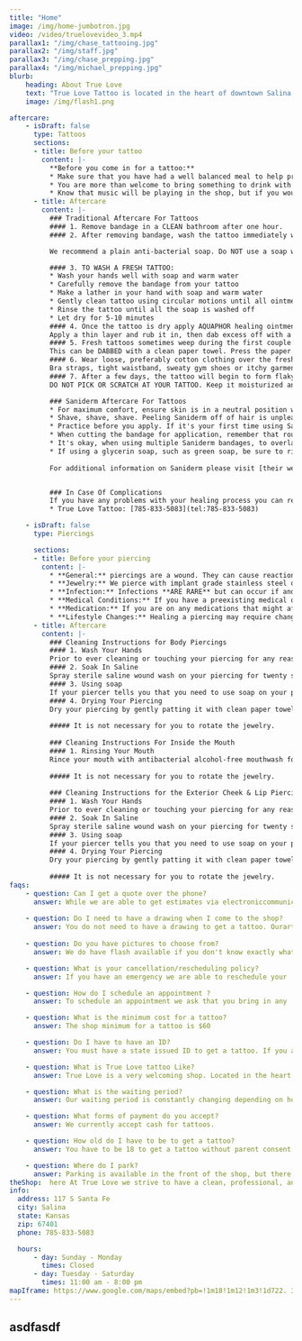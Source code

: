 ```yaml
---
title: "Home"
image: /img/home-jumbotron.jpg
video: /video/truelovevideo_3.mp4
parallax1: "/img/chase_tattooing.jpg"
parallax2: "/img/staff.jpg"
parallax3: "/img/chase_prepping.jpg"
parallax4: "/img/michael_prepping.jpg"
blurb:
    heading: About True Love
    text: "True Love Tattoo is located in the heart of downtown Salina! Our professionally licensed artists have the experience, skill, and expertise to give you truly a one of a kind tattoo or piercing experience.  Our artists have years of experience in the tattoo industry and know exactly what it takes to deliver the results you expect. Whether you are getting your first piercing or your 30th tattoo, True Love is sure to give you exactly what you're looking for! Come on in and see us today!"
    image: /img/flash1.png

aftercare:
    - isDraft: false
      type: Tattoos
      sections:
      - title: Before your tattoo
        content: |-
          **Before you come in for a tattoo:**
          * Make sure that you have had a well balanced meal to help prevent  lightheadedness.
          * You are more than welcome to bring something to drink with you,   something with sugar in it is encouraged.
          * Know that music will be playing in the shop, but if you would like  to bring your own music you are welcome to bring a pair of headphones  with you.
      - title: Aftercare
        content: |-
          ### Traditional Aftercare For Tattoos
          #### 1. Remove bandage in a CLEAN bathroom after one hour.
          #### 2. After removing bandage, wash the tattoo immediately with warm   water and soap.

          We recommend a plain anti-bacterial soap. Do NOT use a soap with  fragrance, moisture beads, or scrubs.

          #### 3. TO WASH A FRESH TATTOO:
          * Wash your hands well with soap and warm water
          * Carefully remove the bandage from your tattoo
          * Make a lather in your hand with soap and warm water
          * Gently clean tattoo using circular motions until all ointment, and  any fluids are removed
          * Rinse the tattoo until all the soap is washed off
          * Let dry for 5-10 minutes
          #### 4. Once the tattoo is dry apply AQUAPHOR healing ointment, made  by Eucerin.
          Apply a thin layer and rub it in, then dab excess off with a clean  paper towel. Use the Aquaphor 3-5 times a day for the first 3 days   then switch to a regular FRAGRANCE FREE lotion such as Lubriderm, or  any other fragrance free brand and apply 5-7 times a day for 7-10  days.
          #### 5. Fresh tattoos sometimes weep during the first couple of days  causing a thin moist coating on the skin.
          This can be DABBED with a clean paper towel. Press the paper towel to   the skin and remove. Do not wipe the tattoo or be rough with it.  Excess ink may be on the paper towel, this is normal due to ink being  sloughed from the surface of the skin.
          #### 6. Wear loose, preferably cotton clothing over the fresh tattoo.
          Bra straps, tight waistband, sweaty gym shoes or itchy garments can   potentially create healing problems. Consult your tattoo artist for   advice on what clothing to wear/avoid.
          #### 7. After a few days, the tattoo will begin to form flaky scabs   that will fall off on their own.
          DO NOT PICK OR SCRATCH AT YOUR TATTOO. Keep it moisturized and the  scabs will slough eventually. Once again, they will be the color of  the tattoo. It normally takes 2-4 weeks for a tattoo to completely   heal. If you have ANY questions about your healing, please contact  one of our artists at [785-833-5083](tel:785-833-5083). Please do not  consult your friends about healing issues, as everyone’s experience  is unique. Our artists are more than happy to help with any concerns   you might have.

          ### Saniderm Aftercare For Tattoos
          * For maximum comfort, ensure skin is in a neutral position when  applying Saniderm. When applying to elbows and knees, the joint  should be in a neutral position — neither straight nor completely  bent.
          * Shave, shave, shave. Peeling Saniderm off of hair is unpleasant.  Shave the entire area, plus an additional inch all the way around the  site of the tattoo.
          * Practice before you apply. If it's your first time using Saniderm,  it may be a little tricky to work with. It doesn't hurt to practice  with a small section first, just make sure you shave the area.
          * When cutting the bandage for application, remember that rounded   corners provide the best adhesion.
          * It's okay, when using multiple Saniderm bandages, to overlap them   by 1/2 inch (1 cm).
          * If using a glycerin soap, such as green soap, be sure to rinse  thoroughly, as any residue will react with the adhesives and can   cause binding and irritation. Avoid loofahs or scratchy wash cloths.
          
          For additional information on Saniderm please visit [their website](https://saniderm.com)


          ### In Case Of Complications
          If you have any problems with your healing process you can reach out  to an artist by calling the following number:
          * True Love Tattoo: [785-833-5083](tel:785-833-5083)

    - isDraft: false
      type: Piercings

      sections:
      - title: Before your piercing
        content: |-
          * **General:** piercings are a wound. They can cause reactions,   complications, as well as side effects. These include but aren't   limited to skin irritation, loss of consciousness, swelling,   bruising, bleeding (potentially excessively), and infections. We do   everything we can to mitigate these issues, but you as a client   should be aware that we are intentionally puncturing your skin.
          * **Jewelry:** We pierce with implant grade stainless steel or   titanium. **REMOVING YOUR JEWELRY CAN RESULT IN YOUR PIERCING CLOSING.**
          * **Infection:** Infections **ARE RARE** but can occur if and when   apprpriate aftercare isn't followed. Please listen in order to   minimize this risk. **FOLLOW AFTERCARE AND CONTACT US IF YOU SUSPECT   A COMPLICATION.**
          * **Medical Conditions:** If you have a preexisting medical or skin   condition that affects your body's immune system or the body's   healing abilities, you should consult your doctor before getting a   piercing. If you have HIV infection, eczema, psoriasis, Immune   Deficiency Disorders, diabetes, hempphilia, blood cancer, are or may   become pregnant you are at a higher risk to infections, slow healing,   and other complications
          * **Medication:** If you are on any medications that might affect   bleeding(blood thinners) or healing, you should talk to your doctor   about any side effects as well as inform your piercer.
          * **Lifestyle Changes:** Healing a piercing may require changes in   diet, clothing, and sexual activities. All sohuld be considered   beforehand.
      - title: Aftercare
        content: |-
          ### Cleaning Instructions for Body Piercings
          #### 1. Wash Your Hands
          Prior to ever cleaning or touching your piercing for any reason make   sure that you wash your hands with soap and water.
          #### 2. Soak In Saline
          Spray sterile saline wound wash on your piercing for twenty seconds   at least twice per day. If you get overly sweaty or dirty be you will   want to clean it more than twice. Dry your piercing off with a clean   q-tip
          #### 3. Using soap
          If your piercer tells you that you need to use soap on your piercing,   gently lather soap around the piercing and rinse as needed until all   soap is removed.
          #### 4. Drying Your Piercing
          Dry your piercing by gently patting it with clean paper towels. Do   not use cloth towels as they can carry excess bacteria
  
          ##### It is not necessary for you to rotate the jewelry.
  
          ### Cleaning Instructions For Inside the Mouth
          #### 1. Rinsing Your Mouth
          Rince your mouth with antibacterial alcohol-free mouthwash for 30   seconds after meals and before bed (4-5 times daily) until the   piercing is completely healed. Cleaning too often or with too strong   a rinsecan cause irritation.
  
          ##### It is not necessary for you to rotate the jewelry.
  
          ### Cleaning Instructions for the Exterior Cheek & Lip Piercings
          #### 1. Wash Your Hands
          Prior to ever cleaning or touching your piercing for any reason make   sure that you wash your hands with soap and water.
          #### 2. Soak In Saline
          Spray sterile saline wound wash on your piercing for twenty seconds   at least twice per day. If you get overly sweaty or dirty be you will   want to clean it more than twice. Dry your piercing off with a clean   q-tip
          #### 3. Using soap
          If your piercer tells you that you need to use soap on your piercing,   gently lather soap around the piercing and rinse as needed until all   soap is removed.
          #### 4. Drying Your Piercing
          Dry your piercing by gently patting it with clean paper towels. Do   not use cloth towels as they can carry excess bacteria
          
          ##### It is not necessary for you to rotate the jewelry.
faqs:
    - question: Can I get a quote over the phone?
      answer: While we are able to get estimates via electroniccommunication   in special circumstances, the best way to get a quotefor your next   tattoo is to come in to the shop with as muchinformation as you have,   including any reference materials.
    
    - question: Do I need to have a drawing when I come to the shop?
      answer: You do not need to have a drawing to get a tattoo. Ourartists   are willing and able to help you design your tattoo.Reference   materials will always help in this process though.
    
    - question: Do you have pictures to choose from?
      answer: We do have flash available if you don't know exactly whatyou   are wanting to get tattooed. 

    - question: What is your cancellation/rescheduling policy?
      answer: If you have an emergency we are able to reschedule your  appointment as long as you let us know. Cancellations or no showswill   cause you to forfeit a portion of your deposit or your depositin full. 

    - question: How do I schedule an appointment ?
      answer: To schedule an appointment we ask that you bring in any  reference materials you have into the shop to get a quote and finda   time that works with your schedule. 

    - question: What is the minimum cost for a tattoo?
      answer: The shop minimum for a tattoo is $60

    - question: Do I have to have an ID?
      answer: You must have a state issued ID to get a tattoo. If you area   minor, you will need to bring a legal guardian with you andobtain a   notarized letter of consent as well as have valid stateissued ID cards.

    - question: What is True Love tattoo Like?
      answer: True Love is a very welcoming shop. Located in the heart of  downtown Salina we strive to keep a clean, professional, andfriendly   shop.

    - question: What is the waiting period?
      answer: Our waiting period is constantly changing depending on howmany   appointments we have scheduled at the time. The best way tofind out   about booking an appointment is to stop by the shop andtalk with us!

    - question: What forms of payment do you accept?
      answer: We currently accept cash for tattoos.

    - question: How old do I have to be to get a tattoo?
      answer: You have to be 18 to get a tattoo without parent consent.If   you are a minor at least 16 years old, you will need to bring alegal   guardian with you and obtain a notarized letter of consent aswell as   have valid state issued ID cards.

    - question: Where do I park?
      answer: Parking is available in the front of the shop, but there is  also parking available in the back. We do not have a back door for  customers to enter through, so if you do park there it is a shortwalk   to the front of the shop.
theShop:  here At True Love we strive to have a clean, professional, and  inviting tattoo shop. When you come to True Love you will feel like you  belong whether you are getting your first or hundredth tattoo. We have avery   open floorplan, but have dividers available if you require moreprivacy for   the tattoo or piercing that you are receiving. We are locatedin historical   downtown Salina, and are a short walk to a large variety oflocal businesses.   Below is our shop Instagram feed if you would like tosee what the shop looks   like before you make a visit. We know you willfeel welcome here!
info:
  address: 117 S Santa Fe 
  city: Salina
  state: Kansas
  zip: 67401 
  phone: 785-833-5083

  hours:
      - day: Sunday - Monday
        times: Closed
      - day: Tuesday - Saturday
        times: 11:00 am - 8:00 pm
mapIframe: https://www.google.com/maps/embed?pb=!1m18!1m12!1m3!1d722. 3850121719527!2d-97.60925639777585!3d38. 839748108647186!2m3!1f0!2f0!3f0!3m2!1i1024!2i768!4f13. 1!3m3!1m2!1s0x87bcc5ba6f13511b%3A0x1fad5d9fef2c4260!2sTrue+Love +Tattoo!5e0!3m2!1sen!2sus!4v1566358472073!5m2!1sen!2sus
---
```

asdfasdf
---

